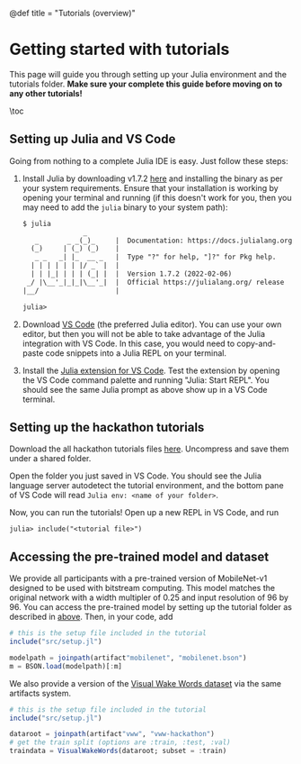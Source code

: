 @def title = "Tutorials (overview)"

# Getting started with tutorials

This page will guide you through setting up your Julia environment and the tutorials folder. **Make sure your complete this guide before moving on to any other tutorials!**

\toc

## Setting up Julia and VS Code

Going from nothing to a complete Julia IDE is easy. Just follow these steps:

1. Install Julia by downloading v1.7.2 [here](https://julialang.org/downloads/) and installing the binary as per your system requirements. Ensure that your installation is working by opening your terminal and running (if this doesn't work for you, then you may need to add the `julia` binary to your system path):
    ```txt
    $ julia
                   _
       _       _ _(_)_     |  Documentation: https://docs.julialang.org
      (_)     | (_) (_)    |
       _ _   _| |_  __ _   |  Type "?" for help, "]?" for Pkg help.
      | | | | | | |/ _` |  |
      | | |_| | | | (_| |  |  Version 1.7.2 (2022-02-06)
     _/ |\__'_|_|_|\__'_|  |  Official https://julialang.org/ release
    |__/                   |
    
    julia>
    ```

2. Download [VS Code](https://code.visualstudio.com) (the preferred Julia editor). You can use your own editor, but then you will not be able to take advantage of the Julia integration with VS Code. In this case, you would need to copy-and-paste code snippets into a Julia REPL on your terminal.

3. Install the [Julia extension for VS Code](https://marketplace.visualstudio.com/items?itemName=julialang.language-julia). Test the extension by opening the VS Code command palette and running "Julia: Start REPL". You should see the same Julia prompt as above show up in a VS Code terminal.

## Setting up the hackathon tutorials

Download the all hackathon tutorials files [here](/assets/tutorials.tar.gz). Uncompress and save them under a shared folder.

Open the folder you just saved in VS Code. You should see the Julia language server autodetect the tutorial environment, and the bottom pane of VS Code will read `Julia env: <name of your folder>`.

Now, you can run the tutorials! Open up a new REPL in VS Code, and run
```julia-repl
julia> include("<tutorial file>")
```

## Accessing the pre-trained model and dataset

We provide all participants with a pre-trained version of MobileNet-v1 designed to be used with bitstream computing. This model matches the original network with a width multipler of 0.25 and input resolution of 96 by 96. You can access the pre-trained model by setting up the tutorial folder as described in [above](#setting-up-the-hackathon-tutorials). Then, in your code, add
```julia
# this is the setup file included in the tutorial
include("src/setup.jl")

modelpath = joinpath(artifact"mobilenet", "mobilenet.bson")
m = BSON.load(modelpath)[:m]
```

We also provide a version of the [Visual Wake Words dataset](https://arxiv.org/abs/1906.05721) via the same artifacts system.

```julia
# this is the setup file included in the tutorial
include("src/setup.jl")

dataroot = joinpath(artifact"vww", "vww-hackathon")
# get the train split (options are :train, :test, :val)
traindata = VisualWakeWords(dataroot; subset = :train)
```

